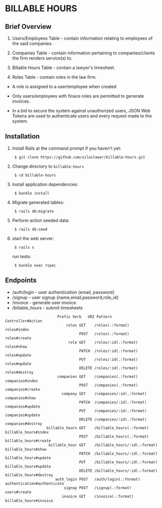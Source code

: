 # BILLABLE HOURS

## Brief Overview
        
1. Users/Employees Table - contain information relating to employees of the said companies.

2. Companies Table - contain information pertaining to companies/clients the firm renders service(s) to.

3. Billable Hours Table - contain a lawyer's timesheet.

4. Roles Table - contain roles in the law firm.

- A role is assigned to a user/employee when created

- Only users/employees with finace roles are permitted to generate invoices.

- In a bid to secure the system against unauthorized users, JSON Web Tokens are used to authenticate users and every request made to the system.

## Installation

1. Install Rails at the command prompt if you haven't yet:

        $ git clone https://github.com/silaslawer/billable-hours.git

2. Change directory to `billable-hours` 

        $ cd billable-hours


3. Install application dependencies:

        $ bundle install

4. Migrate generated tables:

        $ rails db:migrate

5. Perform action seeded data:

        $ rails db:seed

6. start the web server:

        $ rails s

    run tests:

        $ bundle exec rspec

## Endpoints
- /auth/login - user authentication {email, password}
- /signup - user signup {name,email,password,role_id}
- /invoice - generate user invoice
- /billable_hours - submit timesheets
<pre><code>                        Prefix Verb   URI Pattern                                                                              Controller#Action
                            roles GET    /roles(.:format)                                                                         roles#index
                                  POST   /roles(.:format)                                                                         roles#create
                             role GET    /roles/:id(.:format)                                                                     roles#show
                                  PATCH  /roles/:id(.:format)                                                                     roles#update
                                  PUT    /roles/:id(.:format)                                                                     roles#update
                                  DELETE /roles/:id(.:format)                                                                     roles#destroy
                        companies GET    /companies(.:format)                                                                     companies#index
                                  POST   /companies(.:format)                                                                     companies#create
                          company GET    /companies/:id(.:format)                                                                 companies#show
                                  PATCH  /companies/:id(.:format)                                                                 companies#update
                                  PUT    /companies/:id(.:format)                                                                 companies#update
                                  DELETE /companies/:id(.:format)                                                                 companies#destroy
                   billable_hours GET    /billable_hours(.:format)                                                                billable_hours#index
                                  POST   /billable_hours(.:format)                                                                billable_hours#create
                    billable_hour GET    /billable_hours/:id(.:format)                                                            billable_hours#show
                                  PATCH  /billable_hours/:id(.:format)                                                            billable_hours#update
                                  PUT    /billable_hours/:id(.:format)                                                            billable_hours#update
                                  DELETE /billable_hours/:id(.:format)                                                            billable_hours#destroy
                       auth_login POST   /auth/login(.:format)                                                                    authentication#authenticate
                           signup POST   /signup(.:format)                                                                        users#create
                          invoice GET    /invoice(.:format)                                                                       billable_hours#invoice
</code></pre>